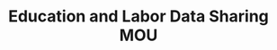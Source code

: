 ---
schema: default
title: Education and Labor Data Sharing MOU
organization: ''
notes: >-
  A data sharing memorandum of agreement allowing the State Department of
  Education to share student level data with the Department of Labor in order to
  perform matching 
resources:
  - name: Data Sharing MOU
    url: 'http://www.ct.edu/files/pdfs/P20WIN_DOL-SDE_MainMOA_Signed_012015.pdf'
    format: PDF
license: ''
category:
  - Legal Agreements
maintainer: ''
maintainer_email: ''
---